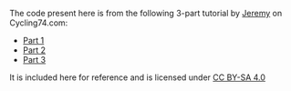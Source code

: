 The code present here is from the following 3-part tutorial by [Jeremy](https://cycling74.com/author/531ee78c4db05f8762373b5f) on Cycling74.com:
- [Part 1](https://cycling74.com/tutorials/building-a-synthesizer-editor-with-javascript-part-1)
- [Part 2](https://cycling74.com/tutorials/building-a-synthesizer-editor-with-javascript-part-2)
- [Part 3](https://cycling74.com/tutorials/building-a-synthesizer-editor-with-javascript-part-3)

It is included here for reference and is licensed under [CC BY-SA 4.0](https://creativecommons.org/licenses/by-sa/4.0/)
